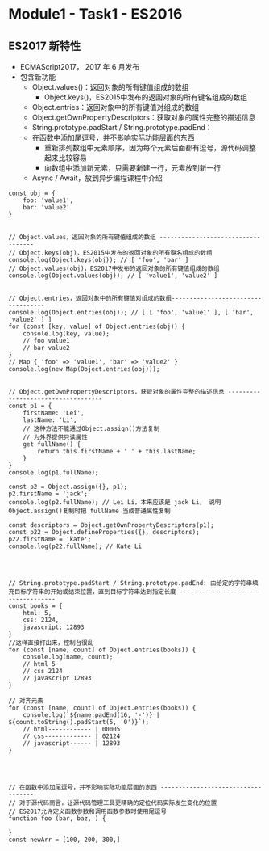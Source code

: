 # Module1 - Task1 - ES2016



## ES2017 新特性
* ECMAScript2017， 2017 年 6 月发布
* 包含新功能
    - Object.values()：返回对象的所有键值组成的数组
        + Object.keys()，ES2015中发布的返回对象的所有键名组成的数组
    - Object.entries：返回对象中的所有键值对组成的数组
    - Object.getOwnPropertyDescriptors：获取对象的属性完整的描述信息
    - String.prototype.padStart / String.prototype.padEnd：
    - 在函数中添加尾逗号，并不影响实际功能层面的东西
        + 重新排列数组中元素顺序，因为每个元素后面都有逗号，源代码调整起来比较容易
        + 向数组中添加新元素，只需要新建一行，元素放到新一行
    - Async / Await，放到异步编程课程中介绍
```
const obj = {
    foo: 'value1',
    bar: 'value2'
}


// Object.values，返回对象的所有键值组成的数组 -----------------------------------
// Object.keys(obj)，ES2015中发布的返回对象的所有键名组成的数组
console.log(Object.keys(obj)); // [ 'foo', 'bar' ]
// Object.values(obj)，ES2017中发布的返回对象的所有键值组成的数组
console.log(Object.values(obj)); // [ 'value1', 'value2' ]


// Object.entries，返回对象中的所有键值对组成的数组-----------------------------------
console.log(Object.entries(obj)); // [ [ 'foo', 'value1' ], [ 'bar', 'value2' ] ]
for (const [key, value] of Object.entries(obj)) {
    console.log(key, value);
    // foo value1
    // bar value2
}
// Map { 'foo' => 'value1', 'bar' => 'value2' }
console.log(new Map(Object.entries(obj)));


// Object.getOwnPropertyDescriptors，获取对象的属性完整的描述信息 -----------------------------------
const p1 = {
    firstName: 'Lei',
    lastName: 'Li',
    // 这种方法不能通过Object.assign()方法复制
    // 为外界提供只读属性
    get fullName() {
        return this.firstName + ' ' + this.lastName;
    }
}
console.log(p1.fullName);

const p2 = Object.assign({}, p1);
p2.firstName = 'jack';
console.log(p2.fullName); // Lei Li，本来应该是 jack Li， 说明Object.assign()复制时把 fullName 当成普通属性复制

const descriptors = Object.getOwnPropertyDescriptors(p1);
const p22 = Object.defineProperties({}, descriptors);
p22.firstName = 'kate';
console.log(p22.fullName); // Kate Li




// String.prototype.padStart / String.prototype.padEnd: 由给定的字符串填充目标字符串的开始或结束位置，直到目标字符串达到指定长度 -----------------------------------
const books = {
    html: 5,
    css: 2124,
    javascript: 12893
}
//这样直接打出来，控制台很乱
for (const [name, count] of Object.entries(books)) {
    console.log(name, count);
    // html 5
    // css 2124
    // javascript 12893
}

// 对齐元素
for (const [name, count] of Object.entries(books)) {
    console.log(`${name.padEnd(16, '-')} | ${count.toString().padStart(5, '0')}`);
    // html------------ | 00005
    // css------------- | 02124
    // javascript------ | 12893
}




// 在函数中添加尾逗号，并不影响实际功能层面的东西 -----------------------------------
// 对于源代码而言，让源代码管理工具更精确的定位代码实际发生变化的位置
// ES2017允许定义函数参数和调用函数参数时使用尾逗号
function foo (bar, baz, ) {

}
const newArr = [100, 200, 300,]

```


